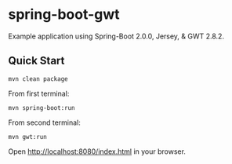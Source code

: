 # spring-boot-gwt
Example application using Spring-Boot 2.0.0, Jersey, & GWT 2.8.2.

## Quick Start

    mvn clean package
 
From first terminal:
 
    mvn spring-boot:run
    
From second terminal:

    mvn gwt:run
    
Open [http://localhost:8080/index.html](http://localhost:8080/index.html) in your browser.
